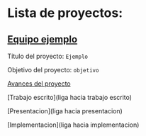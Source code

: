 
# Lista de proyectos:

## [Equipo ejemplo](equipo_ejemplo)

Título del proyecto: `Ejemplo`

Objetivo del proyecto: `objetivo`

[Avances del proyecto](equipo_ejemplo/avance_07_04_2017)

[Trabajo escrito](liga hacia trabajo escrito)

[Presentacion](liga hacia presentacion)

[Implementacion](liga hacia implementacion)

